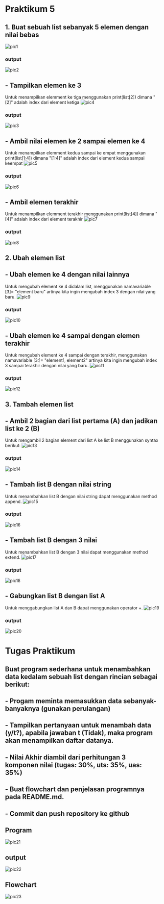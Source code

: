 # Praktikum 5

## 1. Buat sebuah list sebanyak 5 elemen dengan nilai bebas
![pic1](https://user-images.githubusercontent.com/115356128/202801841-18fd4aa1-6076-4423-aeca-651f12997be2.png)
### output

![pic2](https://user-images.githubusercontent.com/115356128/202802071-4d22a518-35b0-4738-9b8d-844d03592b39.png)

## - Tampilkan elemen ke 3
Untuk menampilkan elemment ke tiga menggunakan print(list[2]) dimana "[2]" adalah index dari element ketiga
![pic4](https://user-images.githubusercontent.com/115356128/202802778-ffba2659-e0f3-4986-8c6f-c52c74c6dbc0.png)
### output
![pic3](https://user-images.githubusercontent.com/115356128/202802629-74cb7fe0-1e37-4d4b-83b4-f6d6ba1b2857.png)

## - Ambil nilai elemen ke 2 sampai elemen ke 4
Untuk menampilkan elemment kedua sampai ke empat menggunakan print(list[1:4]) dimana "[1:4]" adalah index dari element kedua sampai keempat
![pic5](https://user-images.githubusercontent.com/115356128/202803296-713064c0-f40e-4bb2-b4de-ddaa80ac2de6.png)
### output
![pic6](https://user-images.githubusercontent.com/115356128/202803324-7c983a3b-db29-448c-8259-7b31036d1a38.png)

## - Ambil elemen terakhir
Untuk menampilkan elemment terakhir menggunakan print(list[4]) dimana "[4]" adalah index dari element terakhir
![pic7](https://user-images.githubusercontent.com/115356128/202803864-1ba605cf-1385-4c2e-bd1e-a139875bb310.png)
### output
![pic8](https://user-images.githubusercontent.com/115356128/202803903-99bd8885-7f79-47eb-9091-80536f0e84a5.png)


## 2. Ubah elemen list
## - Ubah elemen ke 4 dengan nilai lainnya
Untuk mengubah element ke 4 didalam list, menggunakan namavariable [3]= "element baru" artinya kita ingin mengubah index 3 dengan nilai yang baru.
![pic9](https://user-images.githubusercontent.com/115356128/202806035-e9939d66-cc17-41fa-bc97-6a2ce520f207.png)
### output
![pic10](https://user-images.githubusercontent.com/115356128/202806230-c37d51b8-1ff8-4854-95e0-d5138d71e119.png)

## - Ubah elemen ke 4 sampai dengan elemen terakhir
Untuk mengubah element ke 4 sampai dengan terakhir, menggunakan namavariable [3:]= "element1, element2" artinya kita ingin mengubah index 3 sampai terakhir dengan nilai yang baru.
![pic11](https://user-images.githubusercontent.com/115356128/202807125-726aee88-4c90-476d-9a16-9395f1f1ddca.png)
### output
![pic12](https://user-images.githubusercontent.com/115356128/202807169-48766a38-e1f9-4b79-be70-60994bfd5b02.png)

## 3. Tambah elemen list 
## - Ambil 2 bagian dari list pertama (A) dan jadikan list ke 2 (B)
Untuk mengambil 2 bagian element dari list A ke list B menggunakan syntax berikut:
![pic13](https://user-images.githubusercontent.com/115356128/202810429-d4d8e3ac-18a5-4aeb-948a-031ef5e1fc85.png)
### output 
![pic14](https://user-images.githubusercontent.com/115356128/202810531-73b1718d-494e-4b55-8870-432e29f31282.png)

## - Tambah list B dengan nilai string
Untuk menambahkan list B dengan nilai string dapat menggunakan method append.
![pic15](https://user-images.githubusercontent.com/115356128/202811063-e5241f8e-a796-4b2d-b827-4a54ec2ebf08.png)

### output
![pic16](https://user-images.githubusercontent.com/115356128/202811151-30cd06fe-294b-413e-819d-0cdda80c81dc.png)

## - Tambah list B dengan 3 nilai
Untuk menambahkan list B dengan 3 nilai  dapat menggunakan method extend.
![pic17](https://user-images.githubusercontent.com/115356128/202811803-a6d1ed18-054a-4d3a-bc37-e69891dbddb6.png)

### output
![pic18](https://user-images.githubusercontent.com/115356128/202811828-66fc06fb-5659-458d-8525-d6eca0328ae3.png)

## - Gabungkan list B dengan list A
Untuk menggabungkan list A dan B dapat menggunakan operator +.
![pic19](https://user-images.githubusercontent.com/115356128/202812221-667ff65a-bee5-45e0-8873-3bcac8514066.png)

### output
![pic20](https://user-images.githubusercontent.com/115356128/202812256-e4b7d6ea-c13d-4722-9838-45d6e468b909.png)


# Tugas Praktikum
## Buat program sederhana untuk menambahkan data kedalam sebuah list dengan rincian sebagai berikut:
## - Progam meminta memasukkan data sebanyak-banyaknya (gunakan perulangan)
## - Tampilkan pertanyaan untuk menambah data (y/t?), apabila jawaban t (Tidak), maka program akan menampilkan daftar datanya. 
## - Nilai Akhir diambil dari perhitungan 3 komponen nilai (tugas: 30%, uts: 35%, uas: 35%)
## - Buat flowchart dan penjelasan programnya pada README.md.
## - Commit dan push repository ke github

## Program
![pic21](https://user-images.githubusercontent.com/115356128/202817002-8a971e05-e4ba-47a0-8470-b13dc859b4b8.png)
## output
![pic22](https://user-images.githubusercontent.com/115356128/202818530-52455b14-be0a-45de-b768-5f237f86e1b3.png)

## Flowchart
![pic23](https://user-images.githubusercontent.com/115356128/202830484-1e34100a-46e5-4022-a334-c5a67e305733.png)



